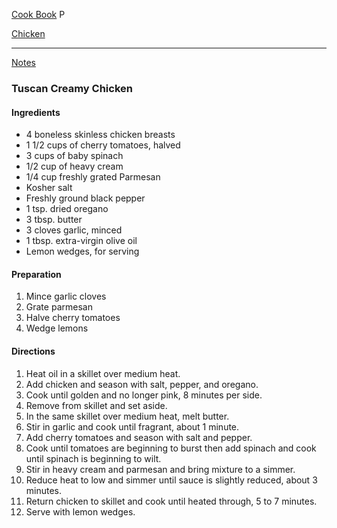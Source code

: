 [Cook Book](https://github.com/vmsmith/CookBook/blob/master/README.md) P

[Chicken]()   

-----   

[Notes](https://github.com/vmsmith/CookBook/blob/master/notes.md)    

### Tuscan Creamy Chicken   

#### Ingredients   
* 4 boneless skinless chicken breasts   
* 1 1/2 cups of cherry tomatoes, halved   
* 3 cups of baby spinach   
* 1/2 cup of heavy cream   
* 1/4 cup freshly grated Parmesan  
* Kosher salt   
* Freshly ground black pepper   
* 1 tsp. dried oregano   
* 3 tbsp. butter   
* 3 cloves garlic, minced   
* 1 tbsp. extra-virgin olive oil   
* Lemon wedges, for serving   


#### Preparation   
1. Mince garlic cloves  
2. Grate parmesan   
3. Halve cherry tomatoes  
4. Wedge lemons   

#### Directions   
1. Heat oil in a skillet over medium heat.   
2. Add chicken and season with salt, pepper, and oregano.   
3. Cook until golden and no longer pink, 8 minutes per side.   
4. Remove from skillet and set aside. 
5. In the same skillet over medium heat, melt butter.   
6. Stir in garlic and cook until fragrant, about 1 minute.   
7. Add cherry tomatoes and season with salt and pepper.   
8. Cook until tomatoes are beginning to burst then add spinach and cook until spinach is beginning to wilt.  
9. Stir in heavy cream and parmesan and bring mixture to a simmer.   
10. Reduce heat to low and simmer until sauce is slightly reduced, about 3 minutes.   
11. Return chicken to skillet and cook until heated through, 5 to 7 minutes.  
12. Serve with lemon wedges. 

